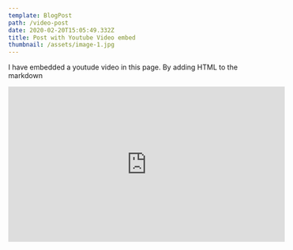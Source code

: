 ```yaml
---
template: BlogPost
path: /video-post
date: 2020-02-20T15:05:49.332Z
title: Post with Youtube Video embed
thumbnail: /assets/image-1.jpg
---
```

I have embedded a youtude video in this page. By adding HTML to the markdown

<iframe width="560" height="315" src="https://www.youtube.com/embed/8fQj58Ab7k4" frameborder="0" allow="accelerometer; autoplay; encrypted-media; gyroscope; picture-in-picture" allowfullscreen></iframe>
